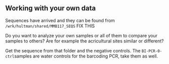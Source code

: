 ## Working with your own data

Sequences have arrived and they can be found from `/wrk/hultman/shared/MMB117_SEQS` FIX THIS

Do you want to analyze your own samples or all of them to compare your samples to others? Are for example the acricultural sites similar or different?

Get the sequence from that folder and the negative controls. The `BI-PCR-0-ctrl`samples are water controls for the barcoding PCR, take them as well.



